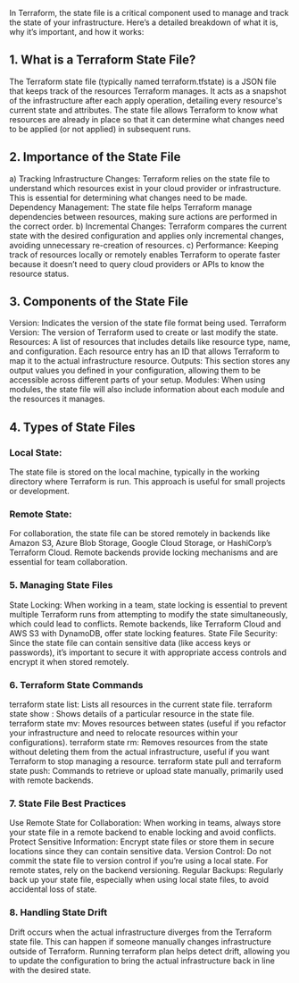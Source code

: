 In Terraform, the state file is a critical component used to manage and track the state of your infrastructure. Here’s a detailed breakdown of what it is, why it’s important, and how it works:

## 1. What is a Terraform State File?
The Terraform state file (typically named terraform.tfstate) is a JSON file that keeps track of the resources Terraform manages. It acts as a snapshot of the infrastructure after each apply operation, detailing every resource's current state and attributes.
The state file allows Terraform to know what resources are already in place so that it can determine what changes need to be applied (or not applied) in subsequent runs.

## 2. Importance of the State File
a) Tracking Infrastructure Changes: Terraform relies on the state file to understand which resources exist in your cloud provider or infrastructure. This is essential for determining what changes need to be made.
Dependency Management: The state file helps Terraform manage dependencies between resources, making sure actions are performed in the correct order.
b) Incremental Changes: Terraform compares the current state with the desired configuration and applies only incremental changes, avoiding unnecessary re-creation of resources.
c) Performance: Keeping track of resources locally or remotely enables Terraform to operate faster because it doesn’t need to query cloud providers or APIs to know the resource status.
## 3. Components of the State File
Version: Indicates the version of the state file format being used.
Terraform Version: The version of Terraform used to create or last modify the state.
Resources: A list of resources that includes details like resource type, name, and configuration. Each resource entry has an ID that allows Terraform to map it to the actual infrastructure resource.
Outputs: This section stores any output values you defined in your configuration, allowing them to be accessible across different parts of your setup.
Modules: When using modules, the state file will also include information about each module and the resources it manages.
## 4. Types of State Files
### Local State: 
The state file is stored on the local machine, typically in the working directory where Terraform is run. This approach is useful for small projects or development.
### Remote State: 
For collaboration, the state file can be stored remotely in backends like Amazon S3, Azure Blob Storage, Google Cloud Storage, or HashiCorp’s Terraform Cloud. Remote backends provide locking mechanisms and are essential for team collaboration.

### 5. Managing State Files
State Locking: When working in a team, state locking is essential to prevent multiple Terraform runs from attempting to modify the state simultaneously, which could lead to conflicts. Remote backends, like Terraform Cloud and AWS S3 with DynamoDB, offer state locking features.
State File Security: Since the state file can contain sensitive data (like access keys or passwords), it’s important to secure it with appropriate access controls and encrypt it when stored remotely.

### 6. Terraform State Commands
terraform state list: Lists all resources in the current state file.
terraform state show <resource>: Shows details of a particular resource in the state file.
terraform state mv: Moves resources between states (useful if you refactor your infrastructure and need to relocate resources within your configurations).
terraform state rm: Removes resources from the state without deleting them from the actual infrastructure, useful if you want Terraform to stop managing a resource.
terraform state pull and terraform state push: Commands to retrieve or upload state manually, primarily used with remote backends.

### 7. State File Best Practices
Use Remote State for Collaboration: When working in teams, always store your state file in a remote backend to enable locking and avoid conflicts.
Protect Sensitive Information: Encrypt state files or store them in secure locations since they can contain sensitive data.
Version Control: Do not commit the state file to version control if you’re using a local state. For remote states, rely on the backend versioning.
Regular Backups: Regularly back up your state file, especially when using local state files, to avoid accidental loss of state.

### 8. Handling State Drift
Drift occurs when the actual infrastructure diverges from the Terraform state file. This can happen if someone manually changes infrastructure outside of Terraform. Running terraform plan helps detect drift, allowing you to update the configuration to bring the actual infrastructure back in line with the desired state.

